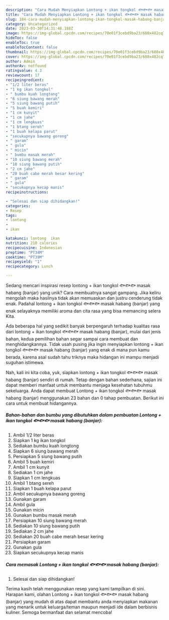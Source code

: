 ```yaml
---
description: "Cara Mudah Menyiapkan Lontong + ikan tongkol 🐟🐟🐟 masak habang (banjar) yang Lezat Sekali"
title: "Cara Mudah Menyiapkan Lontong + ikan tongkol 🐟🐟🐟 masak habang (banjar) yang Lezat Sekali"
slug: 184-cara-mudah-menyiapkan-lontong-ikan-tongkol-masak-habang-banjar-yang-lezat-sekali
category: Uncategorized
date: 2023-03-30T14:31:48.108Z
image: https://img-global.cpcdn.com/recipes/70e01f3cebd9ba23/680x482cq70/lontong-ikan-tongkol-masak-habang-banjar-foto-resep-utama.jpg
hideToc: false
enableToc: true
enableTocContent: false
thumbnail: https://img-global.cpcdn.com/recipes/70e01f3cebd9ba23/680x482cq70/lontong-ikan-tongkol-masak-habang-banjar-foto-resep-utama.jpg
cover: https://img-global.cpcdn.com/recipes/70e01f3cebd9ba23/680x482cq70/lontong-ikan-tongkol-masak-habang-banjar-foto-resep-utama.jpg
author: Admin
authorAv: notfound
ratingvalue: 4.3
reviewcount: 17
recipeingredient:
- "1/2 liter beras"
- "1 kg ikan tongkol"
- " bumbu kuah longtong"
- "6 siung bawang merah"
- "5 siung bawang putih"
- "5 buah kemiri"
- "1 cm kunyit"
- "1 cm jahe"
- "1 cm lengkuas"
- "1 btang sereh"
- "1 buah kelapa parut"
- "secukupnya bawang goreng"
- " garam"
- " gula"
- " micin"
- " bumbu masak merah"
- "10 siung bawang merah"
- "10 siung bawang putih"
- "2 cm jahe"
- "20 buah cabe merah besar kering"
- " garam"
- " gula"
- "secukupnya kecap manis"
recipeinstructions:

- "Selesai dan siap dihidangkan!"
categories:
- Resep
tags:
- lontong
- 
- ikan

katakunci: lontong  ikan 
nutrition: 210 calories
recipecuisine: Indonesian
preptime: "PT34M"
cooktime: "PT39M"
recipeyield: "1"
recipecategory: Lunch

---
```





Sedang mencari inspirasi resep lontong + ikan tongkol 🐟🐟🐟 masak habang (banjar) yang unik? Cara membuatnya sangat gampang. Jika keliru mengolah maka hasilnya tidak akan memuaskan dan justru cenderung tidak enak. Padahal lontong + ikan tongkol 🐟🐟🐟 masak habang (banjar) yang enak selayaknya memiliki aroma dan cita rasa yang bisa memancing selera Kita.







Ada beberapa hal yang sedikit banyak berpengaruh terhadap kualitas rasa dari lontong + ikan tongkol 🐟🐟🐟 masak habang (banjar), mulai dari jenis bahan, kedua pemilihan bahan segar sampai cara membuat dan menghidangkannya. Tidak usah pusing jika ingin menyiapkan lontong + ikan tongkol 🐟🐟🐟 masak habang (banjar) yang enak di mana pun kamu berada, karena asal sudah tahu triknya maka hidangan ini mampu menjadi suguhan istimewa.






Nah, kali ini kita coba, yuk, siapkan lontong + ikan tongkol 🐟🐟🐟 masak habang (banjar) sendiri di rumah. Tetap dengan bahan sederhana, sajian ini dapat memberi manfaat untuk membantu menjaga kesehatan tubuhmu sekeluarga. Anda dapat membuat Lontong + ikan tongkol 🐟🐟🐟 masak habang (banjar) menggunakan 23 bahan dan 0 tahap pembuatan. Berikut ini cara untuk membuat hidangannya.

<!--inarticleads1-->

##### Bahan-bahan dan bumbu yang dibutuhkan dalam pembuatan Lontong + ikan tongkol 🐟🐟🐟 masak habang (banjar):

1. Ambil 1/2 liter beras
1. Siapkan 1 kg ikan tongkol
1. Sediakan  bumbu kuah longtong
1. Siapkan 6 siung bawang merah
1. Persiapkan 5 siung bawang putih
1. Ambil 5 buah kemiri
1. Ambil 1 cm kunyit
1. Sediakan 1 cm jahe
1. Siapkan 1 cm lengkuas
1. Ambil 1 btang sereh
1. Siapkan 1 buah kelapa parut
1. Ambil secukupnya bawang goreng
1. Gunakan  garam
1. Ambil  gula
1. Gunakan  micin
1. Gunakan  bumbu masak merah
1. Persiapkan 10 siung bawang merah
1. Sediakan 10 siung bawang putih
1. Sediakan 2 cm jahe
1. Sediakan 20 buah cabe merah besar kering
1. Persiapkan  garam
1. Gunakan  gula
1. Siapkan secukupnya kecap manis




<!--inarticleads2-->

##### Cara memasak Lontong + ikan tongkol 🐟🐟🐟 masak habang (banjar):


1. Selesai dan siap dihidangkan!



Terima kasih telah menggunakan resep yang kami tampilkan di sini. Harapan kami, olahan Lontong + ikan tongkol 🐟🐟🐟 masak habang (banjar) yang mudah di atas dapat membantu anda menyiapkan makanan yang menarik untuk keluarga/teman maupun menjadi ide dalam berbisnis kuliner. Semoga bermanfaat dan selamat mencoba!
